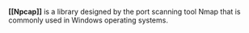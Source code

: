 **[[Npcap]]** is a library designed by the port scanning tool Nmap that is commonly used in Windows operating systems.